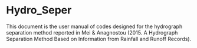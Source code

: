 # Hydro_Seper
This document is the user manual of codes designed for the hydrograph separation method reported in Mei &amp; Anagnostou (2015. A Hydrograph Separation Method Based on Information from Rainfall and Runoff Records).
